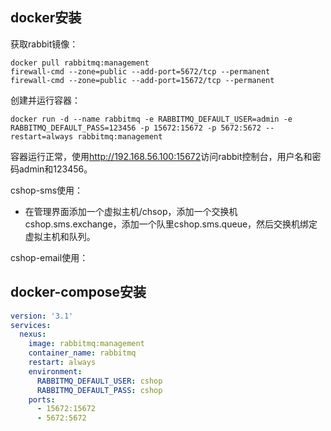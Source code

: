 

## docker安装

获取rabbit镜像：

    docker pull rabbitmq:management
    firewall-cmd --zone=public --add-port=5672/tcp --permanent
    firewall-cmd --zone=public --add-port=15672/tcp --permanent

创建并运行容器：

    docker run -d --name rabbitmq -e RABBITMQ_DEFAULT_USER=admin -e RABBITMQ_DEFAULT_PASS=123456 -p 15672:15672 -p 5672:5672 --restart=always rabbitmq:management

容器运行正常，使用<http://192.168.56.100:15672>访问rabbit控制台，用户名和密码admin和123456。


cshop-sms使用：

- 在管理界面添加一个虚拟主机/chsop，添加一个交换机cshop.sms.exchange，添加一个队里cshop.sms.queue，然后交换机绑定虚拟主机和队列。

cshop-email使用： 

## docker-compose安装

```yml
version: '3.1'
services:
  nexus:
    image: rabbitmq:management
    container_name: rabbitmq
    restart: always
    environment:
      RABBITMQ_DEFAULT_USER: cshop
      RABBITMQ_DEFAULT_PASS: cshop
    ports:
      - 15672:15672
      - 5672:5672
```
